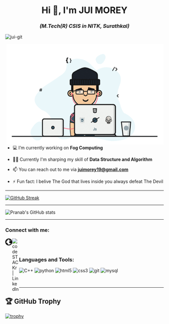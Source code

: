 


<!-- <img align="center" src="./banner.png"/></a> -->

<h1 align="center"><b>Hi 👋, I'm JUI MOREY</b></h1>
<h3 align="center"><i>(M.Tech(R) CSIS in NITK, Surathkal)</i></h3>

<p align="left"> <img src="https://komarev.com/ghpvc/?username=jui-git&label=visitors%20&color=129e00&style=plastic" alt="jui-git" /> </p>
<img align="right" alt="GIF" src="gif image.gif" width="500px" height="320" />



- 💻 I’m currently working on **Fog Computing**

- 👨‍💻 Currently I'm sharping my skill of **Data Structure and Algorithm** 

- 📫 You can reach out to me via  **juimorey19@gmail.com**

-  ⚡ Fun fact: I belive The God that lives inside you always defeat The Devil

 <hr>
 
[![GitHub Streak](http://github-readme-streak-stats.herokuapp.com?user=jui-git&theme=vue-dark&date_format=M%20j%5B%2C%20Y%5D)](https://git.io/streak-stats)
 
  <hr>
 
![Pranab's GitHub stats](https://github-readme-stats.vercel.app/api?username=jui-git&theme=tokyonight)



 <hr>


### Connect with me:

[<img align="left" alt="codeSTACKr.com" width="22px" src="https://raw.githubusercontent.com/iconic/open-iconic/master/svg/globe.svg" />][website]

[<img align="left" alt="codeSTACKr | LinkedIn" width="22px" src="https://cdn.jsdelivr.net/npm/simple-icons@v3/icons/linkedin.svg" />][linkedin]

<br />
<br />


### Languages and Tools:



<p align="left">
<img src="https://i.pinimg.com/originals/99/f8/87/99f887833c475448723d3c9ac16c179b.png" alt="C++" width="40" height="40"/> 
<img src="https://cdn3.iconfinder.com/data/icons/logos-and-brands-adobe/512/267_Python-512.png" alt="python" width="40" height="40"/> 
<img src="https://upload.wikimedia.org/wikipedia/commons/thumb/6/61/HTML5_logo_and_wordmark.svg/512px-HTML5_logo_and_wordmark.svg.png" alt="html5" height="40"/> 
<img src="https://upload.wikimedia.org/wikipedia/commons/thumb/d/d5/CSS3_logo_and_wordmark.svg/1200px-CSS3_logo_and_wordmark.svg.png" alt="css3" height="40"/> 

<img src="https://www.vectorlogo.zone/logos/git-scm/git-scm-icon.svg" alt="git" width="40" height="40"/> 
<img src="https://i.pinimg.com/originals/50/f1/58/50f1582a95bdac10f1c3fa295c8b947b.png" alt="mysql" width="40" height="40"/>

</p>
<br />
 

[website]: https://jui-git.github.io/poersonal-website/
[gmail]: juimorey19@gmail.com
[linkedin]: https://www.linkedin.com/in/jui-morey-14a151159












 <hr>



## 🏆 GitHub Trophy
[![trophy](https://github-profile-trophy.vercel.app/?username=PranabNandy&column=8)](https://github-profile-trophy.vercel.app/?username=jui-git&column=8)

